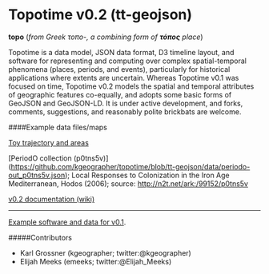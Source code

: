 Topotime v0.2 (tt-geojson)
==========================

__topo__ (_from Greek τοπο-, a combining form of **τόπος** place_)

Topotime is a data model, JSON data format, D3 timeline layout, and software for representing and computing over complex spatial-temporal phenomena (places, periods, and events), particularly for historical applications where extents are uncertain. Whereas Topotime v0.1 was focused on time, Topotime v0.2 models the spatial and temporal attributes of geographic features co-equally, and adopts some basic forms of GeoJSON and GeoJSON-LD. It is under active development, and forks, comments, suggestions, and reasonably polite brickbats are welcome.

####Example data files/maps

[Toy trajectory and areas](https://github.com/kgeographer/topotime/blob/tt-geojson/data/multi-type.json)

[PeriodO collection (p0tns5v)] (https://github.com/kgeographer/topotime/blob/tt-geojson/data/periodo-out_p0tns5v.json); Local Responses to Colonization in the Iron Age Mediterranean, Hodos (2006); source: http://n2t.net/ark:/99152/p0tns5v

[v0.2 documentation (wiki)](https://github.com/kgeographer/topotime/wiki) 

____________

[Example software and data for v0.1](http://dh.stanford.edu/topotime). 

#####Contributors
* Karl Grossner (kgeographer; twitter:@kgeographer)
* Elijah Meeks (emeeks; twitter:@Elijah_Meeks)
